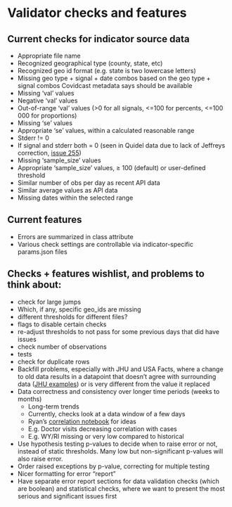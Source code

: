 # Validator checks and features

## Current checks for indicator source data

* Appropriate file name
* Recognized geographical type (county, state, etc)
* Recognized geo id format (e.g. state is two lowercase letters)
* Missing geo type + signal + date combos based on the geo type + signal combos Covidcast metadata says should be available
* Missing ‘val’ values
* Negative ‘val’ values
* Out-of-range ‘val’ values (>0 for all signals, <=100 for percents, <=100 000 for proportions)
* Missing ‘se’ values
* Appropriate ‘se’ values, within a calculated reasonable range
* Stderr != 0
* If signal and stderr both = 0 (seen in Quidel data due to lack of Jeffreys correction, [issue 255](https://github.com/cmu-delphi/covidcast-indicators/issues/255#issuecomment-692196541))
* Missing ‘sample_size’ values
* Appropriate ‘sample_size’ values, ≥ 100 (default) or user-defined threshold
* Similar number of obs per day as recent API data
* Similar average values as API data
* Missing dates within the selected range

## Current features

* Errors are summarized in class attribute
* Various check settings are controllable via indicator-specific params.json files

## Checks + features wishlist, and problems to think about:

* check for large jumps
* Which, if any, specific geo_ids are missing
* different thresholds for different files?
* flags to disable certain checks
* re-adjust thresholds to not pass for some previous days that did have issues
* check number of observations
* tests
* check for duplicate rows
* Backfill problems, especially with JHU and USA Facts, where a change to old data results in a datapoint that doesn’t agree with surrounding data ([JHU examples](https://delphi-org.slack.com/archives/CF9G83ZJ9/p1600729151013900)) or is very different from the value it replaced
* Data correctness and consistency over longer time periods (weeks to months)
  * Long-term trends
  * Currently, checks look at a data window of a few days
  * Ryan’s [correlation notebook](https://github.com/cmu-delphi/covidcast/tree/main/R-notebooks) for ideas
  * E.g. Doctor visits decreasing correlation with cases
  * E.g. WY/RI missing or very low compared to historical
* Use hypothesis testing p-values to decide when to raise error or not, instead of static thresholds. Many low but non-significant p-values will also raise error.
* Order raised exceptions by p-value, correcting for multiple testing
* Nicer formatting for error “report”
* Have separate error report sections for data validation checks (which are boolean) and statistical checks, where we want to present the most serious and significant issues first
